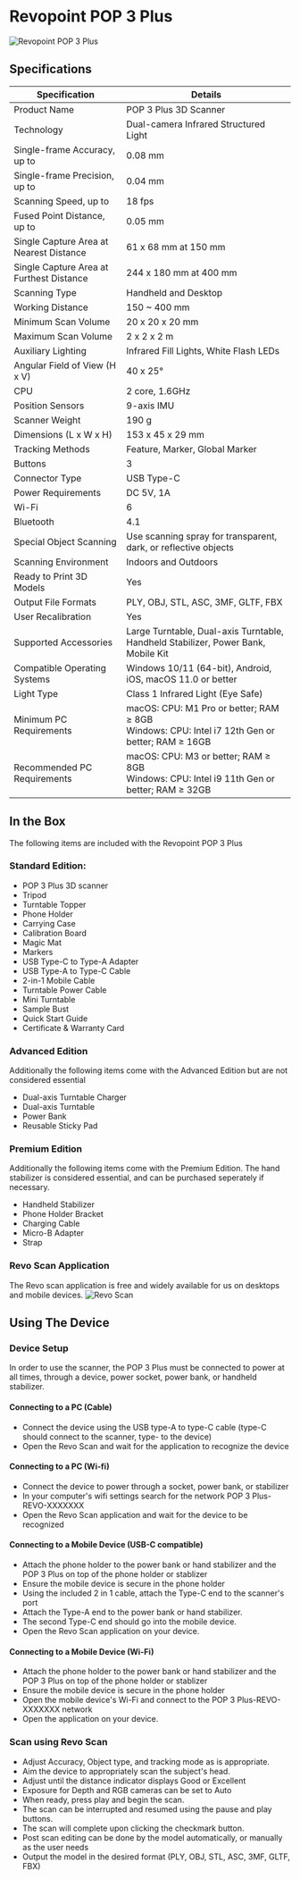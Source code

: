 # Revopoint POP 3 Plus

![Revopoint POP 3 Plus](img/3D/scanner.png)

## Specifications

 Specification                                   | Details                                                    |
| ----------------------------------------------- | ---------------------------------------------------------- |
| Product Name                                    | POP 3 Plus 3D Scanner                                      |
| Technology                                      | Dual-camera Infrared Structured Light                     |
| Single-frame Accuracy, up to                    | 0.08 mm                                                    |
| Single-frame Precision, up to                   | 0.04 mm                                                    |
| Scanning Speed, up to                           | 18 fps                                                     |
| Fused Point Distance, up to                     | 0.05 mm                                                    |
| Single Capture Area at Nearest Distance         | 61 x 68 mm at 150 mm                                       |
| Single Capture Area at Furthest Distance        | 244 x 180 mm at 400 mm                                     |
| Scanning Type                                   | Handheld and Desktop                                       |
| Working Distance                                | 150 ~ 400 mm                                               |
| Minimum Scan Volume                             | 20 x 20 x 20 mm                                            |
| Maximum Scan Volume                             | 2 x 2 x 2 m                                                |
| Auxiliary Lighting                              | Infrared Fill Lights, White Flash LEDs                     |
| Angular Field of View (H x V)                   | 40 x 25°                                                   |
| CPU                                             | 2 core, 1.6GHz                                             |
| Position Sensors                                | 9-axis IMU                                                 |
| Scanner Weight                                  | 190 g                                                      |
| Dimensions (L x W x H)                          | 153 x 45 x 29 mm                                           |
| Tracking Methods                                | Feature, Marker, Global Marker                             |
| Buttons                                         | 3                                                          |
| Connector Type                                  | USB Type-C                                                 |
| Power Requirements                              | DC 5V, 1A                                                  |
| Wi-Fi                                           | 6                                                          |
| Bluetooth                                       | 4.1                                                        |
| Special Object Scanning                         | Use scanning spray for transparent, dark, or reflective objects |
| Scanning Environment                            | Indoors and Outdoors                                       |
| Ready to Print 3D Models                        | Yes                                                        |
| Output File Formats                             | PLY, OBJ, STL, ASC, 3MF, GLTF, FBX                         |
| User Recalibration                              | Yes                                                        |
| Supported Accessories                           | Large Turntable, Dual-axis Turntable, Handheld Stabilizer, Power Bank, Mobile Kit |
| Compatible Operating Systems                    | Windows 10/11 (64-bit), Android, iOS, macOS 11.0 or better |
| Light Type                                      | Class 1 Infrared Light (Eye Safe)                          |
| Minimum PC Requirements                         | macOS: CPU: M1 Pro or better; RAM ≥ 8GB<br/>Windows: CPU: Intel i7 12th Gen or better; RAM ≥ 16GB |
| Recommended PC Requirements                     | macOS: CPU: M3 or better; RAM ≥ 8GB<br/>Windows: CPU: Intel i9 11th Gen or better; RAM ≥ 32GB |

## In the Box
The following items are included with the Revopoint POP 3 Plus

### Standard Edition:
- POP 3 Plus 3D scanner
- Tripod
- Turntable Topper
- Phone Holder
- Carrying Case
- Calibration Board
- Magic Mat
- Markers
- USB Type-C to Type-A Adapter
- USB Type-A to Type-C Cable
- 2-in-1 Mobile Cable 
- Turntable Power Cable
- Mini Turntable 
- Sample Bust
- Quick Start Guide
- Certificate  & Warranty Card

### Advanced Edition
Additionally the following items come with the Advanced Edition but are not considered essential
- Dual-axis Turntable Charger
- Dual-axis Turntable
- Power Bank
- Reusable Sticky Pad 

### Premium Edition
Additionally the following items come with the Premium Edition. 
The hand stabilizer is considered essential, and can be purchased seperately if necessary.
- Handheld Stabilizer 
- Phone Holder Bracket
- Charging Cable
- Micro-B Adapter
- Strap 

### Revo Scan Application
The Revo scan application is free and widely available for us on desktops and mobile devices. 
![Revo Scan](img/3D/revo_scanner_app.png)

## Using The Device

### Device Setup 
In order to use the scanner, the POP 3 Plus must be connected to power at all times, through a device, power socket, power bank, or handheld stabilizer. 

#### Connecting to a PC (Cable)
- Connect the device using the USB type-A to type-C cable (type-C should connect to the scanner, type- to the device)
- Open the Revo Scan and wait for the application to recognize the device

#### Connecting to a PC (Wi-fi)
- Connect the device to power through a socket,  power bank, or stabilizer 
- In your computer's wifi settings search for the network POP 3 Plus-REVO-XXXXXXX
- Open the Revo Scan application and wait for the device to be recognized

#### Connecting to a Mobile Device (USB-C compatible)
- Attach the phone holder to the power bank or hand stabilizer and the POP 3 Plus on top of the phone holder or stablizer
- Ensure the mobile device is secure in the phone holder
- Using the included 2 in 1 cable, attach the Type-C end to the scanner's port
- Attach the Type-A end to the power bank or hand stabilizer.
- The second Type-C end should go into the mobile device. 
- Open the Revo Scan application on your device.

#### Connecting to a Mobile Device (Wi-Fi)
- Attach the phone holder to the power bank or hand stabilizer and the POP 3 Plus on top of the phone holder or stablizer
- Ensure the mobile device is secure in the phone holder
- Open the mobile device's Wi-Fi and connect to the POP 3 Plus-REVO-XXXXXXX network
- Open the application on your device. 

### Scan using Revo Scan
- Adjust Accuracy, Object type, and tracking mode as is appropriate. 
- Aim the device to appropriately scan the subject's head. 
- Adjust until the distance indicator displays Good or Excellent 
- Exposure for Depth and RGB cameras can be set to Auto
- When ready, press play and begin the scan. 
- The scan can be interrupted and resumed using the pause and play buttons. 
- The scan will complete upon clicking the checkmark button. 
- Post scan editing can be done by the model automatically, or manually as the user needs
- Output the model in the desired format (PLY, OBJ, STL, ASC, 3MF, GLTF, FBX)




